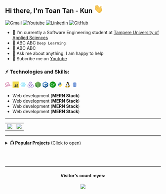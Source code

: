 
<h2> Hi there, I'm Toan Tan - Kun <img src="https://raw.githubusercontent.com/ABSphreak/ABSphreak/master/gifs/Hi.gif" width="30px"></h2>

[![Gmail](https://img.shields.io/twitter/url?label=Gmail&logo=gmail&url=https://gmail.com)](mailto:toantanqn@gmail.com)
[![Youtube](https://img.shields.io/twitter/url?label=Youtube&logo=youtube&url=https://youtube.com/channel/UCPyoqMKq7tppeRDZZi01mVQ)](https://www.youtube.com/channel/UCPyoqMKq7tppeRDZZi01mVQ)
[![Linkedin](https://img.shields.io/twitter/url?label=Linkedin&logo=linkedin&url=https://linkedin.com/in/quankun)](https://www.linkedin.com/in/quankun)
[![GitHub](https://img.shields.io/twitter/url?label=Visualize&logo=github&url=https://profile-summary-for-github.com/user/kunbr0)](https://profile-summary-for-github.com/user/kunbr0)





- 🔭 I’m currently a Software Engineering student at [Tampere University of Applied Sciences](https://www.tuni.fi/en/about-us/tamk)
- 🌱 ABC ABC `Deep Learning`
- 🤔 ABC ABC
- 💬 Ask me about anything, I am happy to help
- 🔔 Subcribe me on [Youtube](https://www.youtube.com/channel/abc)







### ⚡ Technologies and Skills:  
<code><img height="20" src="https://raw.githubusercontent.com/github/explore/80688e429a7d4ef2fca1e82350fe8e3517d3494d/topics/sass/sass.png"></code>
<code><img height="20" src="https://raw.githubusercontent.com/github/explore/80688e429a7d4ef2fca1e82350fe8e3517d3494d/topics/javascript/javascript.png"></code>
<code><img height="20" src="https://raw.githubusercontent.com/github/explore/80688e429a7d4ef2fca1e82350fe8e3517d3494d/topics/react/react.png"></code>
<code><img height="20" src="https://raw.githubusercontent.com/github/explore/80688e429a7d4ef2fca1e82350fe8e3517d3494d/topics/redux/redux.png"></code>
<code><img height="20" src="https://raw.githubusercontent.com/github/explore/80688e429a7d4ef2fca1e82350fe8e3517d3494d/topics/nodejs/nodejs.png"></code>
<code><img height="20" src="https://raw.githubusercontent.com/github/explore/80688e429a7d4ef2fca1e82350fe8e3517d3494d/topics/cpp/cpp.png"></code>
<code><img height="20" src="https://raw.githubusercontent.com/github/explore/80688e429a7d4ef2fca1e82350fe8e3517d3494d/topics/csharp/csharp.png"></code>
<code><img height="20" src="https://raw.githubusercontent.com/github/explore/80688e429a7d4ef2fca1e82350fe8e3517d3494d/topics/python/python.png"></code>
<code><img height="20" src="https://raw.githubusercontent.com/github/explore/80688e429a7d4ef2fca1e82350fe8e3517d3494d/topics/linux/linux.png"></code>
<code><img height="20" src="https://raw.githubusercontent.com/github/explore/80688e429a7d4ef2fca1e82350fe8e3517d3494d/topics/sql/sql.png"></code>
- Web development (**MERN Stack**)
- Web development (**MERN Stack**)
- Web development (**MERN Stack**)
- Web development (**MERN Stack**)


---


<table>
<tbody>
<tr>
<td>
<img  src="https://github-readme-stats.vercel.app/api?username=kunbr0&show_icons=true">
</td>

<td>
<a href="https://github.com/kunbr0">
    <img style="" src="https://github-readme-stats.vercel.app/api/top-langs/?username=kunbr0&hide=jupyter%20notebook,html&langs_count=7&layout=compact" />
</a>
</td>
</tr>
</tbody>
</table>


---


<details>
<summary><b>📺 Popular Projects</b> (Click to open)</summary><br/>
<table>
<tbody>
<tr>
<a href="https://github.com/kunbr0/kcore_reactjs">
<img src="https://github-readme-stats.vercel.app/api/pin/?username=kunbr0&repo=kcore_reactjs" />
</a>
</tr>
<tr>
<a href="https://github.com/kunbr0/SE102-Super-Mario-Game">
<img src="https://github-readme-stats.vercel.app/api/pin/?username=kunbr0&repo=SE102-Super-Mario-Game" />
</a>
</tr>
<tr>
<a href="https://github.com/kunbr0/CTTEnglish">
<img src="https://github-readme-stats.vercel.app/api/pin/?username=kunbr0&repo=CTTEnglish" />
</a>
</tr>
<tr>
<a href="https://github.com/kunbr0/SE104-Student-Management-Website">
<img src="https://github-readme-stats.vercel.app/api/pin/?username=kunbr0&repo=SE104-Student-Management-Website" />
</a>
</tr>
</tbody>
</table>
</details>











<br/><br/><hr/>
<h4 align="center">Visitor's count :eyes:</h4>
<p align="center"><img src="https://profile-counter.glitch.me/{kunbr0}/count.svg"/></p>
